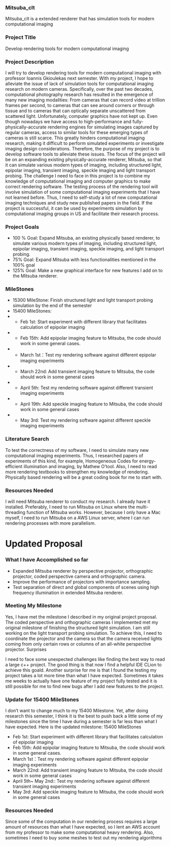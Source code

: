 
### Mitsuba_clt

Mitsuba_clt is a extended renderer that has simulation tools for modern computational imaging  

### Project Title

Develop rendering tools for modern computational imaging  

### Project Description

I will try to develop rendering tools for modern computational imaging with professor Ioannis Gkioulekas next semester. 
With my project, I hope to alleviate the issue of lack of simulation tools for computational imaging research on modern cameras. Specifically, over the past two decades, computational photography research has resulted in the emergence of many new imaging modalities: From cameras that can record video at trillion frames per second, to cameras that can see around corners or through tissue and to cameras that can optically separate unscattered from scattered light. Unfortunately, computer graphics have not kept up. Even though nowadays we have access to high-performance and fully-physically-accurate rendering engines for simulating images captured by regular cameras, access to similar tools for these emerging types of cameras is still scarce. This greatly hinders computational imaging research, making it difficult to perform simulated experiments or investigate imaging design considerations.
Therefore, the purpose of my project is to develop software tools to alleviate these issues. The focus of the project will be on an expanding existing physically-accurate renderer, Mitsuba, so that it can simulate various modern types of imaging, including structured light, epipolar imaging, transient imaging, speckle imaging and light transport probing. 
The challenge I need to face in this project is to combine my knowledge of computational imaging and computer graphics to make correct rendering software. The testing process of the rendering tool will involve simulation of some computational imaging experiments that I have not learned before. Thus, I need to self-study a lot of new computational imaging techniques and study new published papers in the field. 
If the project is successful, it can be used by experiments simulation by computational imaging groups in US and facilitate their research process.
### Project Goals
- 100 % Goal: Expand Mitsuba, an existing physically based renderer, to simulate various modern types of imaging, including structured light, epipolar imaging, transient imaging, speckle imaging, and light transport probing.
- 75% Goal: Expand Mitsuba with less functionalities mentioned in the 100% goal
- 125% Goal: Make a new graphical interface for new features I add on to the Mitsuba renderer.
### MileStones
- 15300 MileStone: Finish structured light and light transport probing simulation by the end of the semester
- 15400 MileStones:
- - Feb 1st: Start experiment with different library that facilitates calculation of epipolar imaging
- - Feb 15th: Add epipolar imaging feature to Mitsuba, the code should work in some general cases.
- - March 1st：Test my rendering software against different epipolar imaging experiments
- - March 22nd: Add transient imaging feature to Mitsuba, the code should work in some general cases
- - April 5th: Test my rendering software against different transient imaging experiments
- - April 19th: Add speckle imaging feature to Mitsuba, the code should work in some general cases
- - May 3rd: Test my rendering software against different speckle imaging experiments
### Literature Search
To test the correctness of my software, I need to simulate many new computational imaging experiments. Thus, I researched papers of experiments of this kind, for example, Homogeneous Codes for energy-efficient illumination and imaging, by Mathew O’tool. Also, I need to read more rendering textbooks to strengthen my knowledge of rendering. Physically based rendering will be a great coding book for me to start with.  
	
### Resources Needed
I will need Mitsuba renderer to conduct my research. I already have it installed. Preferably, I need to run Mitsuba on Linux where the multi-threading function of Mitsuba works. However, because I only have a Mac myself, I need to run Mitsuba on a AWS Linux server, where I can run rendering processes with more parallelism. 


# Updated Proposal 
### What I have Accomplished so far
- Expanded Mitsuba renderer by perspective projector, orthographic projector, coded perspective camera and orthographic camera.
- Improve the performance of projectors with importance sampling.
- Test separation of direct and global components of scenes using high frequency illumination in extended Mitsuba renderer.

### Meeting My Milestone
Yes, I have met the milestone I described in my original project proposal. The coded perspective and orthographic cameras I implemented met my original milestone of finishing the structured light simulation. I am still working on the light transport probing simulation. To achieve this, I need to coordinate the projector and the camera so that the camera received lights coming from only certain rows or columns of an all-white perspective projector.
Surprises

I need to face some unexpected challenges like finding the best way to read a large c++ project. The good thing is that now I find a helpful IDE CLion to achieve this goald. Another surprise for me is that I found the testing my project takes a lot more time than what I have expected.  Sometimes it takes me weeks to actually have one feature of my project fully tested and it is still possible for me to find new bugs after I add new features to the project.

### Update for 15400 MileStones
I don’t want to change much to my 15400 Milestone. Yet, after doing research this semester, I think it is the best to push back a little some of my milestones since the time I have during a semester is far less than what I have expected.
Here is the updated milestone:
15400 MileStones
- Feb 1st: Start experiment with different library that facilitates calculation of epipolar imaging
- Feb 15th: Add epipolar imaging feature to Mitsuba, the code should work in some general cases.
- March 1st：Test my rendering software against different epipolar imaging experiments
- March 22nd: Add transient imaging feature to Mitsuba, the code should work in some general cases
- April 5th~ May 2nd:: Test my rendering software against different transient imaging experiments
- May 3rd: Add speckle imaging feature to Mitsuba, the code should work in some general cases 
	
### Resources Needed
Since some of the computation in our rendering process requires a large amount of resources than what I have expected, so I lent an AWS account from my professor to make some computational heavy rendering. Also, sometimes I need to buy some meshes to test out my rendering algorithms

